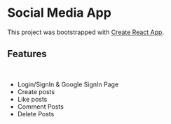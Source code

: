 # Social Media App

This project was bootstrapped with [Create React App](https://github.com/facebook/create-react-app).

## Features
<br/>

* Login/SignIn & Google SignIn Page
* Create posts
* Like posts
* Comment Posts
* Delete Posts
